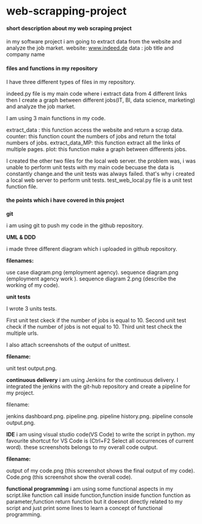 # web-scrapping-project
#### short description about my web scraping project
in my software project i am going to extract data from the website and analyze the job market.
website: www.indeed.de
data : job title and company name

#### files and functions in my repository

I have three different types of files in my repository.

indeed.py file is my main code where i extract data from 4 different links then I create a graph between different jobs(IT, BI, data science, marketing) and analyze the job market.

I am using 3 main functions in my code.

extract_data : this function access the website and return a scrap data.
counter: this function count the numbers of jobs and return the total numbers of jobs.
extract_data_MP: this function extract all the links of multiple pages.
plot: this function make a graph between differents jobs.

I created the other two files for the local web server. the problem was, i was unable to perform unit tests with my main code becuase the data is constantly change.and the unit tests was always failed. that's why i created a local web server to perform unit tests.
test_web_local.py file is a unit test function file.

#### the points which i have covered in this project

**git**

i am using git to push my code in the github repository.

**UML & DDD**

i made three different diagram which i uploaded in github repository.

**filenames:** 

use case diagram.png (employment agency).
sequence diagram.png (employment agency work ).
sequence diagram 2.png (describe the working of my code).

**unit tests**

I wrote 3 units tests.

First unit test ckeck if the number of jobs is equal to 10.
Second unit test check if the number of jobs is not equal to 10.
Third unit test check the multiple urls.

I also attach screenshots of the output of unittest.

**filename:** 

unit test output.png.

**continuous delivery**
i am using Jenkins for the continuous delivery. I integrated the jenkins with the git-hub repository and create a pipeline for my project.

filename:

jenkins dashboard.png.
pipeline.png.
pipeline history.png.
pipeline console output.png.

**IDE**
i am using visual studio code(VS Code) to write the script in python. my favourite shortcut for VS Code is (Ctrl+F2 Select all occurrences of current word). these screenshots belongs to my overall code output.

**filename:**

output of my code.png (this screenshot shows the final output of my code).
Code.png (this screenshot show the overall code).


**functional programming**
i am using some functional aspects in my script.like function call inside function,function inside function function as parameter,function return function but it doesnot directly related to my script and just print some lines to learn a concept of functional programming.

